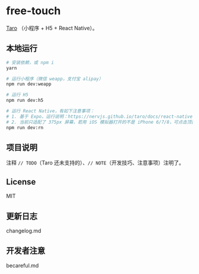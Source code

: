 # free-touch

[Taro](https://github.com/NervJS/taro) （小程序 + H5 + React Native）。

## 本地运行


``` bash
# 安装依赖，或 npm i
yarn

# 运行小程序（微信 weapp，支付宝 alipay）
npm run dev:weapp

# 运行 H5
npm run dev:h5

# 运行 React Native，有如下注意事项：
# 1. 基于 Expo，运行说明：https://nervjs.github.io/taro/docs/react-native.html
# 2. 当前只适配了 375px 屏幕，若用 iOS 模拟器打开的不是 iPhone 6/7/8，可点击顶部菜单 Hardware -> iOS xx 切换设备
npm run dev:rn
```

## 项目说明



注释 `// TODO`（Taro 还未支持的）、`// NOTE`（开发技巧、注意事项）注明了。


## License

MIT

## 更新日志

changelog.md

## 开发者注意

becareful.md
